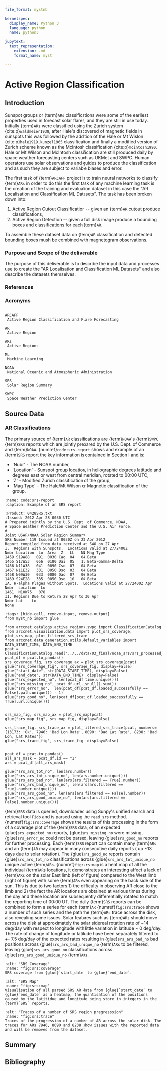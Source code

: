 ```yaml
---
file_format: mystnb

kernelspec:
  display_name: Python 3
  language: python
  name: python3

jupytext:
  text_representation:
    extension: .md
    format_name: myst

---
```


# Active Region Classification

## Introduction
Sunspot groups or {term}`ARs` classifications were some of the earliest properties used in forecast solar flares, and they are still in use today.
Initially {term}`ARs` were classified using the Zurich system {cite:p}`waldmeier1938`, after Hale's discovered of magnetic fields in sunspots this was followed by the addition of the Hale or Mt Wislon {cite:p}`hale1919,kunzel1965` classification and finally a modified version of Zurich scheme known as the McIntosh classification {cite:p}`mcintosh1990`.
Hale or Mt Wilson and McIntosh classification are still produced daily by space weather forecasting centers such as UKMet and SWPC.
Human operators use solar observations and guides to produce the classification and as such they are subject to variable biases and error.

The first task of {term}`ARCAFF` project is to train neural networks to classify {term}`ARs` in order to do this the first task of any machine learning task is the creation of the training and evaluation dataset in this case the "AR Localisation and Classification ML Datasets".
The task has been broken down into:
1. Active Region Cutout Classification -- given an {term}`AR` cutout produce classifications,
2. Active Region Detection -- given a full disk image produce a bounding boxes and classifications for each {term}`AR`.

To assemble these dataset data on {term}`AR` classification and detected bounding boxes mush be combined with magnetogram observations.

### Purpose and Scope of the deliverable
The purpose of this deliverable is to describe the input data and processes use to create the "AR Localisation and Classification ML Datasets" and also describe the datasets themselves.

### References

### Acronyms

```{glossary}

ARCAFF
 Active Region Classification and Flare Forecasting

AR
 Active Region

ARs
 Active Regions

ML
 Machine Learning

NOAA
 National Oceanic and Atmospheric Administration

SRS
 Solar Region Summary

SWPC
 Space Weather Prediction Center
```

## Source Data

### AR Classifications
The primary source of {term}`AR` classifications are {term}`NOAA`'s {term}`SWPC` {term}`SRS` reports which are jointly prepared by the U.S. Dept. of Commerce and {term}`NOAA`.
{numref}`code:srs-report` shows and example of an {term}`SRS` report the key information is contained in Section I and is:
* 'Nubr' - The NOAA number,
* 'Location' - Sunspot group location, in heliographic degrees latitude and degrees east or west from central meridian, rotated to 00:00 UTC,
* 'Z' - Modified Zurich classification of the group,
* 'Mag Type' - The Hale/Mt Wilson or Magnetic classification of the group.

```{code-block} text
:name: code:srs-report
:caption: Example of an SRS report

:Product: 0428SRS.txt
:Issued: 2012 Apr 28 0030 UTC
# Prepared jointly by the U.S. Dept. of Commerce, NOAA,
# Space Weather Prediction Center and the U.S. Air Force.
#
Joint USAF/NOAA Solar Region Summary
SRS Number 119 Issued at 0030Z on 28 Apr 2012
Report compiled from data received at SWO on 27 Apr
I.  Regions with Sunspots.  Locations Valid at 27/2400Z
Nmbr Location  Lo  Area  Z   LL   NN Mag Type
1459 S19W88   091  0030 Cao  04   04 Beta
1465 S17W53   056  0180 Dai  05   11 Beta-Gamma-Delta
1466 N11W38   041  0090 Cso  07   08 Beta
1467 N11E32   331  0050 Dso  03   04 Beta
1468 N09W30   033  0080 Dao  07   06 Beta
1469 S24E28   335  0050 Dso  10   06 Beta
IA. H-alpha Plages without Spots.  Locations Valid at 27/2400Z Apr
Nmbr  Location  Lo
1461  N10W75   078
II. Regions Due to Return 28 Apr to 30 Apr
Nmbr Lat    Lo
None
```

```{code-cell} python3
:tags: [hide-cell, remove-input, remove-output]
from myst_nb import glue

from arccnet.catalogs.active_regions.swpc import ClassificationCatalog
from arccnet.visualisation.data import plot_srs_coverage, plot_srs_map, plot_filtered_srs_trace
from arccnet.data_generation.utils.default_variables import DATA_START_TIME, DATA_END_TIME
pcat = ClassificationCatalog.read('../../data/03_final/noaa_srs/srs_processed_catalog.parq')
pcat_df = pcat.to_pandas()
srs_coverage_fig, srs_coverage_ax = plot_srs_coverage(pcat)
glue("srs_coverage_fig", srs_coverage_fig, display=False)
glue("start_date", str(DATA_START_TIME), display=False)
glue("end_date", str(DATA_END_TIME), display=False)
glue("srs_expected_no", len(pcat_df.time.unique()))
glue("srs_missing_no", pcat_df.url.isnull().sum())
glue("srs_error_no",  len(pcat_df[pcat_df.loaded_successfully == False].path.unique()) - 1)
glue("srs_good_no", len(pcat_df[pcat_df.loaded_successfully == True].url.unique()))


srs_map_fig, srs_map_ax = plot_srs_map(pcat)
glue("srs_map_fig", srs_map_fig, display=False)

srs_trace_fig, srs_trace_ax = plot_filtered_srs_trace(pcat, numbers={13173: 'Ok', 7946: 'Bad Lon Rate', 8090: 'Bad Lat Rate', 8238: 'Bad Lon, Lat Rates'})
glue("srs_trace_fig", srs_trace_fig, display=False)


pcat_df = pcat.to_pandas()
all_ars_mask = pcat_df.id == "I"
ars = pcat_df[all_ars_mask]

glue("srs_ars_tot_no", len(ars.number))
glue("srs_ars_tot_unique_no", len(ars.number.unique()))
glue("srs_ars_bad_no", len(ars[ars.filtered == True].number))
glue("srs_ars_bad_unique_no", len(ars[ars.filtered == True].number.unique()))
glue("srs_ars_good_no", len(ars[ars.filtered == False].number))
glue("srs_ars_good_unique_no", len(ars[ars.filtered == False].number.unique()))
```

{term}`SRS` data is queried, downloaded using Sunpy's unified search and retrieval tool `Fido` and is parsed using the `read_srs` method.
{numref}`fig:srs:coverage` shows the results of this processing in the form of a coverage plot of the {term}`SRS` data, of an expected {glue}`srs_expected_no` reports, {glue}`srs_missing_no` were missing,  {glue}`srs_error_no` could not be parsed, leaving {glue}`srs_good_no` reports for further processing.
Each {term}`SRS` report can contain many {term}`ARs` and an {term}`AR` may appear in many consecutive daily reports ( up ~13 days due to solar rotation).
The {glue}`srs_good_no` reports contain {glue}`srs_ars_tot_no` classifications across {glue}`srs_ars_tot_unique_no` unique active {term}`ARs`.
{numref}`fig:srs:map` is a heat map of all the individual {term}`ARs` locations, it demonstrates an interesting affect a lack of {term}`ARs` on the solar East limb (left of figure) compared to the West limb (right of figure) with some {term}`ARs` even appearing on the back side of the sun.
This is due to two factors 1) the difficulty in observing AR close to the limb and 2) the fact the AR locations are obtained at various times during the day and these location are subsequently differentially rotated to match the reporting time of 00:00 UT.
The daily {term}`SRS` reports can be combined to form a series for each {term}`AR` {numref}`fig:srs:trace` shows a number of such series and the path the {term}`ARs` trace across the disk, also revealing some issues.
Solar features such as {term}`ARs` should move across the disk at approximately the solar sidereal rotation rate of ~14 deg/day with respect to longitude with little variation in latitude ~ 0 deg/day.
The rate of change of longitude or latitude have been separately filtered to +- 7.5 deg/day of the expected rates resulting in {glue}`srs_ars_bad_no` bad positions across {glue}`srs_ars_bad_unique_no` {term}`ARs` to be filtered, leaving {glue}`srs_ars_good_no` classifications across {glue}`srs_ars_good_unique_no` {term}`ARs`.



```{glue:figure} srs_coverage_fig
:alt: "SRS Coverage"
:name: "fig:srs:coverage"
SRS coverage from {glue}`start_date` to {glue}`end_date`.
```


```{glue:figure} srs_map_fig
:alt: "SRS Map"
:name: "fig:srs:map"
Visualisation of all parsed SRS AR data from {glue}`start_date` to {glue}`end_date` as a heatmap, the quantisation of the positions caused by the latitidue and longitude being store in integers in the {term}`SRS` reports.
```

```{glue:figure} srs_trace_fig
:alt: "Traces of a number of SRS region pregresssion"
:name: "fig:srs:trace"
Traces of the progression of a number of AR across the solar disk. The traces for ARs 7946, 8090 and 8238 show issues with the reported data and will be removed from the dataset.
```

## Summary



## Bibliography
```{bibliography}
```
